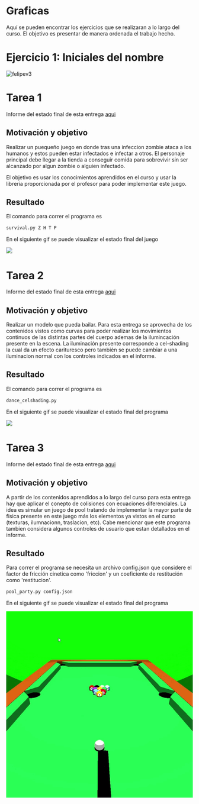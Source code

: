 # Graficas

Aquí se pueden encontrar los ejercicios que se realizaran a lo largo del curso. El objetivo es presentar de manera ordenada el trabajo hecho.

# Ejercicio 1: Iniciales del nombre

![felipev3](https://user-images.githubusercontent.com/70866722/111708195-2a9c0400-8824-11eb-805b-ad4b0b7a85fa.png)

# Tarea 1

Informe del estado final de esta entrega [aqui](informes/Reporte&20Grafica&20t1a.pdf)

## Motivación y objetivo

Realizar un puequeño juego en donde tras una infeccion zombie ataca a los humanos y estos pueden estar infectados e infectar a otros. El personaje principal debe llegar a la tienda a conseguir comida para sobrevivir sin ser alcanzado por algun zombie o alguien infectado.

El objetivo es usar los conocimientos aprendidos en el curso y usar la libreria proporcionada por el profesor para poder implementar este juego.

## Resultado

El comando para correr el programa es

```python
survival.py Z H T P
```

En el siguiente gif se puede visualizar el estado final del juego

<img src="images/Tarea1.gif">

# Tarea 2

Informe del estado final de esta entrega [aqui](informes/Reporte&20Grafica&20T2b.pdf)

## Motivación y objetivo

Realizar un modelo que pueda bailar. Para esta entrega se aprovecha de los contenidos vistos como curvas para poder realizar los movimientos continuos de las distintas partes del cuerpo ademas de la ilumincación presente en la escena. La iluminación presente corresponde a cel-shading la cual da un efecto carituresco pero también se puede cambiar a una iluminacion normal con los controles indicados en el informe.

## Resultado

El comando para correr el programa es

```python
dance_celshading.py
```

En el siguiente gif se puede visualizar el estado final del programa

<img src="images/Tarea2.gif">

# Tarea 3

Informe del estado final de esta entrega [aqui](informes/Reporte&20Grafica&20t1b.pdf)

## Motivación y objetivo

A partir de los contenidos aprendidos a lo largo del curso para esta entrega hay que aplicar el conepto de colisiones con ecuaciones diferenciales. La idea es simular un juego de pool tratando de implementar la mayor parte de fisica presente en este juego más los elementos ya vistos en el curso (texturas, ilumnacionn, traslacion, etc). Cabe mencionar que este programa tambien considera algunos controles de usuario que estan detallados en el informe.

## Resultado

Para correr el programa se necesita un archivo config.json que considere el factor de fricción cinetica como 'friccion' y un coeficiente de restitución como 'restitucion'.

```python
pool_party.py config.json
```

En el siguiente gif se puede visualizar el estado final del programa

<img src="images/Tarea3B.gif">

